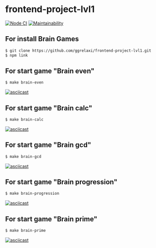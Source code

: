 # frontend-project-lvl1

[![Node CI](https://github.com/ggrelaxi/frontend-project-lvl1/workflows/Node%20CI/badge.svg)](https://github.com/ggrelaxi/frontend-project-lvl1/actions)
[![Maintainability](https://api.codeclimate.com/v1/badges/a99a88d28ad37a79dbf6/maintainability)](https://codeclimate.com/github/ggrelaxi/frontend-project-lvl1)

## For install Brain Games
```sh
$ git clone https://github.com/ggrelaxi/frontend-project-lvl1.git
$ npm link
```

## For start game "Brain even"
```sh
$ make brain-even
```
[![asciicast](https://asciinema.org/a/331808.png)](https://asciinema.org/a/331808)

## For start game "Brain calc"
```sh
$ make brain-calc
```
[![asciicast](https://asciinema.org/a/331806.png)](https://asciinema.org/a/331806)

## For start game "Brain gcd"
```sh
$ make brain-gcd
```
[![asciicast](https://asciinema.org/a/331809.png)](https://asciinema.org/a/331809)

## For start game "Brain progression"
```sh
$ make brain-progression
```
[![asciicast](https://asciinema.org/a/331810.png)](https://asciinema.org/a/331810)

## For start game "Brain prime"
```sh
$ make brain-prime
```
[![asciicast](https://asciinema.org/a/331811.png)](https://asciinema.org/a/331811)
